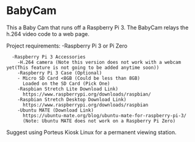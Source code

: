# BabyCam
This a Baby Cam that runs off a Raspberry Pi 3. The BabyCam relays the h.264 video code to a web page.  


Project requirements:
	  -Raspberry Pi 3 or Pi Zero 
	
	  -Raspberry Pi 3 Accessories 
	    -H.264 camera (Note this version does not work with a webcam yet(This feature is not going to be added anytime soon))  
	    -Raspberry Pi 3 Case (Optional) 
	    - Micro SD Card <8GB (Could be less than 8GB)  
	      Loaded on the SD Card (Pick One)
		-Raspbian Stretch Lite Download Link)
		  https://www.raspberrypi.org/downloads/raspbian/
		-Raspbian Stretch Desktop Download Link)
		  https://www.raspberrypi.org/downloads/raspbian   
		-Ubuntu MATE (Download Link) 
		  https://ubuntu-mate.org/blog/ubuntu-mate-for-raspberry-pi-3/
		  (Note: Ubuntu MATE does not work on a Raspberry Pi Zero)
          
    
   
Suggest using Porteus Kiosk Linux for a permanent viewing station. 
        
